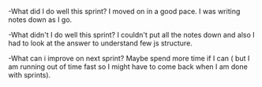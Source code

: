 -What did I do well this sprint?
I moved on in a good pace. I was writing notes down as I go.

-What didn't I do well this sprint?
I couldn't put all the notes down and also I had to look at the answer to understand few js structure. 

-What can i improve on next sprint?
Maybe spend more time if I can ( but I am running out of time fast so I might have to come back when I am done with sprints).